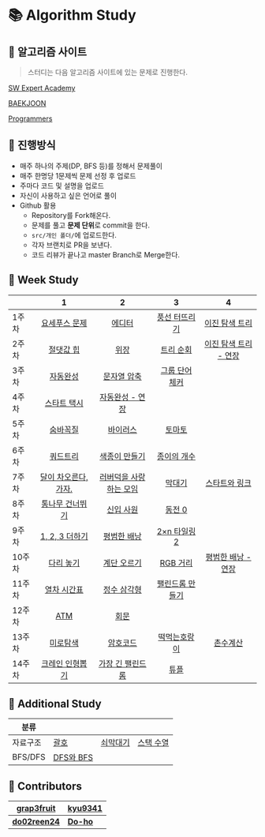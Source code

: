 # :books: Algorithm Study

## :orange_book: 알고리즘 사이트

> 스터디는 다음 알고리즘 사이트에 있는 문제로 진행한다.

[SW Expert Academy](https://swexpertacademy.com/main/main.do)

[BAEKJOON](https://www.acmicpc.net/)

[Programmers](https://programmers.co.kr/learn/challenges?tab=all_challenges)

## :ledger: 진행방식

- 매주 하나의 주제(DP, BFS 등)를 정해서 문제풀이
- 매주 한명당 1문제씩 문제 선정 후 업로드
- 주마다 코드 및 설명을 업로드
- 자신이 사용하고 싶은 언어로 풀이
- Github 활용
  - Repository를 Fork해온다.
  - 문제를 풀고 **문제 단위**로 commit을 한다.
  - `src/개인 폴더/`에 업로드한다.
  - 각자 브랜치로 PR을 보낸다.
  - 코드 리뷰가 끝나고 master Branch로 Merge한다.

## :green_book: Week Study

|        |                              1                               |                              2                               |                            3                            |                              4                               |
| ------ | :----------------------------------------------------------: | :----------------------------------------------------------: | :-----------------------------------------------------: | :----------------------------------------------------------: |
| 1주차  |    [요세푸스 문제](https://www.acmicpc.net/problem/1158)     |        [에디터](https://www.acmicpc.net/problem/1406)        |  [풍선 터뜨리기](https://www.acmicpc.net/problem/2346)  |    [이진 탐색 트리](https://www.acmicpc.net/problem/2957)    |
| 2주차  |      [절댓값 힙](https://www.acmicpc.net/problem/11286)      | [위장](https://programmers.co.kr/learn/courses/30/lessons/42578) |    [트리 순회](https://www.acmicpc.net/problem/1991)    | [이진 탐색 트리 - 연장](https://www.acmicpc.net/problem/2957) |
| 3주차  | [자동완성](https://programmers.co.kr/learn/courses/30/lessons/17685) | [문자열 압축](https://programmers.co.kr/learn/courses/30/lessons/60057) | [그룹 단어 체커](https://www.acmicpc.net/problem/1316)  |                                                              |
| 4주차  |     [스타트 택시](https://www.acmicpc.net/problem/19238)     | [자동완성 - 연장](https://programmers.co.kr/learn/courses/30/lessons/17685) |                                                         |                                                              |
| 5주차  |       [숨바꼭질](https://www.acmicpc.net/problem/1697)       |       [바이러스](https://www.acmicpc.net/problem/2606)       |     [토마토](https://www.acmicpc.net/problem/7569)      |                                                              |
| 6주차  |       [쿼드트리](https://www.acmicpc.net/problem/1992)       |    [색종이 만들기](https://www.acmicpc.net/problem/2630)     |   [종이의 개수](https://www.acmicpc.net/problem/1780)   |                                                              |
| 7주차  | [달이 차오른다, 가자.](https://www.acmicpc.net/problem/1194) | [러버덕을 사랑하는 모임](https://www.acmicpc.net/problem/18233) |     [막대기](https://www.acmicpc.net/problem/1094)      |    [스타트와 링크](https://www.acmicpc.net/problem/14889)    |
| 8주차  |   [통나무 건너뛰기](https://www.acmicpc.net/problem/11497)   |      [신입 사원](https://www.acmicpc.net/problem/1946)       |     [동전 0](https://www.acmicpc.net/problem/11047)     |                                                              |
| 9주차  |    [1, 2, 3 더하기](https://www.acmicpc.net/problem/9095)    |     [평범한 배낭](https://www.acmicpc.net/problem/12865)     |  [2×n 타일링 2](https://www.acmicpc.net/problem/11727)  |                                                              |
| 10주차 |      [다리 놓기](https://www.acmicpc.net/problem/1010)       |     [계단 오르기](https://www.acmicpc.net/problem/2579)      |    [RGB 거리](https://www.acmicpc.net/problem/1149)     | [평범한 배낭 - 연장](https://www.acmicpc.net/problem/12865)  |
| 11주차 |     [열차 시간표](https://www.acmicpc.net/problem/12731)     |     [정수 삼각형](https://www.acmicpc.net/problem/1932)      | [팰린드롬 만들기](https://www.acmicpc.net/problem/1254) |                                                              |
| 12주차 |         [ATM](https://www.acmicpc.net/problem/11399)         |        [회문](https://www.acmicpc.net/problem/17609)         |                                                         |                                                              |
| 13주차 |       [미로탐색](https://www.acmicpc.net/problem/2178)       |       [암호코드](https://www.acmicpc.net/problem/2011)       | [떡먹는호랑이](https://www.acmicpc.net/problem/2502) |       [촌수계산](https://www.acmicpc.net/problem/2644)       |
| 14주차 | [크레인 인형뽑기](https://programmers.co.kr/learn/courses/30/lessons/64061) | [가장 긴 팰린드롬](https://programmers.co.kr/learn/courses/30/lessons/12904) | [튜플](https://programmers.co.kr/learn/courses/30/lessons/64065) |              |

## :blue_book: Additional Study

| 분류     |                                                   |                                                   |                                                   |
| -------- | ------------------------------------------------- | ------------------------------------------------- | ------------------------------------------------- |
| 자료구조 | [괄호](https://www.acmicpc.net/problem/9012)      | [쇠막대기](https://www.acmicpc.net/problem/10799) | [스택 수열](https://www.acmicpc.net/problem/1874) |
| BFS/DFS  | [DFS와 BFS](https://www.acmicpc.net/problem/1260) |                                                   |                                                   |

## :raising_hand: Contributors

| [grap3fruit](https://github.com/grap3fruit)     | [**kyu9341**](https://github.com/kyu9341) |
| ----------------------------------------------- | ----------------------------------------- |
| [**do02reen24**](https://github.com/do02reen24) | [**Do-ho**](https://github.com/Do-ho)     |
